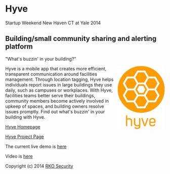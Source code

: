 # Hyve
Startup Weekend New Haven CT at Yale 2014

## Building/small community sharing and alerting platform
"What's buzzin' in your building?"

<img align="right" height="200" src="https://raw.githubusercontent.com/mkobar/hyve-public/master/hyve-logo.jpg">

Hyve is a mobile app that creates more efficient, transparent communication around facilities management. Through location tagging, Hyve helps individuals report issues in large buildings they use daily, such as campuses or workplaces. With Hyve, facilities teams better serve their buildings, community members become actively involved in upkeep of spaces, and building owners resolve issues promptly. Find out what's buzzin' in your building with Hyve.

[Hyve Homepage](http://www.myhyve.co/)

[Hyve Project Page](http://devpost.com/software/hyve)

The current live demo is [here](http://app.myhyve.co/) 

Video is [here](https://youtu.be/rxkZO4NHeU4)

Copyright (c) 2014 [RKO Security](http://www.rkosecurity.com)
